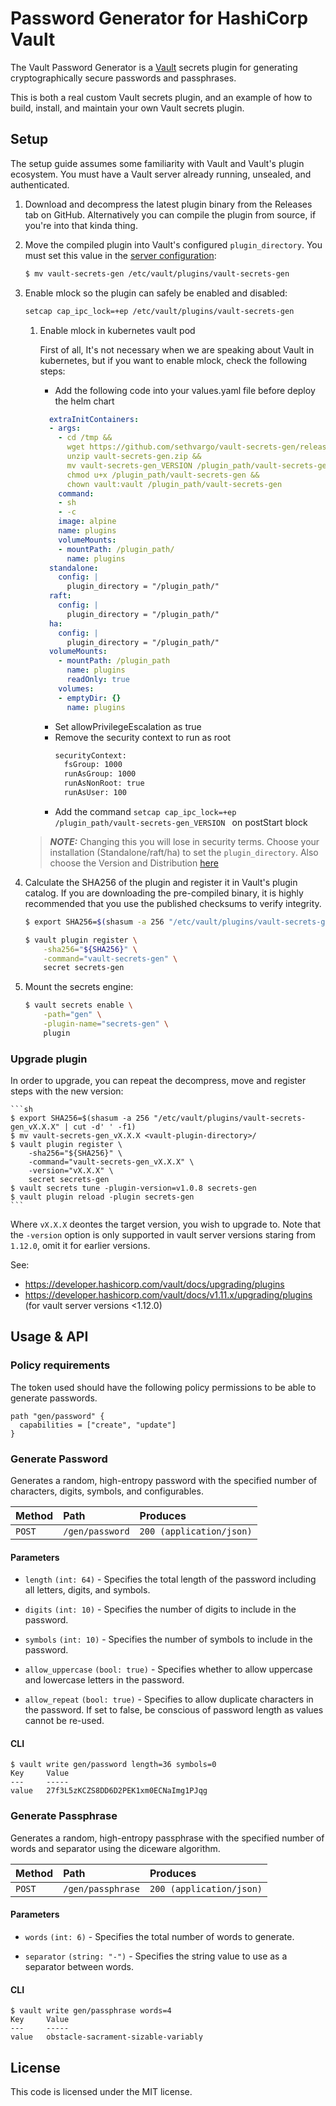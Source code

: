 # Password Generator for HashiCorp Vault

The Vault Password Generator is a [Vault](https://www.vaultproject.io) secrets
plugin for generating cryptographically secure passwords and passphrases.

This is both a real custom Vault secrets plugin, and an example of how to build,
install, and maintain your own Vault secrets plugin.

## Setup

The setup guide assumes some familiarity with Vault and Vault's plugin
ecosystem. You must have a Vault server already running, unsealed, and
authenticated.

1. Download and decompress the latest plugin binary from the Releases tab on
GitHub. Alternatively you can compile the plugin from source, if you're into
that kinda thing.

1. Move the compiled plugin into Vault's configured `plugin_directory`. You must
   set this value in the [server configuration][vault-config]:

    ```sh
    $ mv vault-secrets-gen /etc/vault/plugins/vault-secrets-gen
    ```

1. Enable mlock so the plugin can safely be enabled and disabled:

   ```sh
   setcap cap_ipc_lock=+ep /etc/vault/plugins/vault-secrets-gen
   ```
   1. Enable mlock in kubernetes vault pod

      First of all, It's not necessary when we are speaking about Vault in kubernetes, but if you want to enable mlock, check the following steps:
      
      - Add the following code into your values.yaml file before deploy the helm chart
      ```yaml
        extraInitContainers:
        - args:
          - cd /tmp &&
            wget https://github.com/sethvargo/vault-secrets-gen/releases/download/VERSION/DISTRIBUTION -O vault-secrets-gen.zip &&
            unzip vault-secrets-gen.zip &&
            mv vault-secrets-gen_VERSION /plugin_path/vault-secrets-gen &&
            chmod u+x /plugin_path/vault-secrets-gen &&
            chown vault:vault /plugin_path/vault-secrets-gen
          command:
          - sh
          - -c
          image: alpine
          name: plugins
          volumeMounts:
          - mountPath: /plugin_path/
            name: plugins
        standalone:
          config: |
            plugin_directory = "/plugin_path/"
        raft:
          config: |
            plugin_directory = "/plugin_path/"
        ha:
          config: |
            plugin_directory = "/plugin_path/"
        volumeMounts:
          - mountPath: /plugin_path
            name: plugins
            readOnly: true
          volumes:
          - emptyDir: {}
            name: plugins
      ```
      - Set allowPrivilegeEscalation as true
      - Remove the security context to run as root
        ```bash                             
        securityContext:                                       
          fsGroup: 1000                       
          runAsGroup: 1000                     
          runAsNonRoot: true                   
          runAsUser: 100
        ```
      - Add the command ```setcap cap_ipc_lock=+ep /plugin_path/vault-secrets-gen_VERSION ``` on postStart block

   > **_NOTE:_**  Changing this you will lose in security terms. Choose your installation (Standalone/raft/ha) to set the ```plugin_directory```. Also choose the Version and Distribution [here](https://github.com/sethvargo/vault-secrets-gen/releases)

   

1. Calculate the SHA256 of the plugin and register it in Vault's plugin catalog.
If you are downloading the pre-compiled binary, it is highly recommended that
you use the published checksums to verify integrity.

    ```sh
    $ export SHA256=$(shasum -a 256 "/etc/vault/plugins/vault-secrets-gen" | cut -d' ' -f1)

    $ vault plugin register \
        -sha256="${SHA256}" \
        -command="vault-secrets-gen" \
        secret secrets-gen
    ```

1. Mount the secrets engine:

    ```sh
    $ vault secrets enable \
        -path="gen" \
        -plugin-name="secrets-gen" \
        plugin
    ```

### Upgrade plugin

In order to upgrade, you can repeat the decompress, move and register steps with the new version:

    ```sh
    $ export SHA256=$(shasum -a 256 "/etc/vault/plugins/vault-secrets-gen_vX.X.X" | cut -d' ' -f1)
    $ mv vault-secrets-gen_vX.X.X <vault-plugin-directory>/
    $ vault plugin register \
        -sha256="${SHA256}" \
        -command="vault-secrets-gen_vX.X.X" \
        -version="vX.X.X" \
        secret secrets-gen
    $ vault secrets tune -plugin-version=v1.0.8 secrets-gen
    $ vault plugin reload -plugin secrets-gen
    ```

Where `vX.X.X` deontes the target version, you wish to upgrade to.
Note that the `-version` option is only supported in vault server versions staring from `1.12.0`,
omit it for earlier versions.

See:
 - https://developer.hashicorp.com/vault/docs/upgrading/plugins
 - https://developer.hashicorp.com/vault/docs/v1.11.x/upgrading/plugins (for vault server versions <1.12.0)

## Usage & API

### Policy requirements

The token used should have the following policy permissions to be able to generate passwords.

```hcl
path "gen/password" {
  capabilities = ["create", "update"]
}
```

### Generate Password

Generates a random, high-entropy password with the specified number of
characters, digits, symbols, and configurables.

| Method   | Path                         | Produces                 |
| :------- | :--------------------------- | :----------------------- |
| `POST`   | `/gen/password`              | `200 (application/json)` |

#### Parameters

- `length` `(int: 64)` - Specifies the total length of the password including
  all letters, digits, and symbols.

- `digits` `(int: 10)` - Specifies the number of digits to include in the
  password.

- `symbols` `(int: 10)` - Specifies the number of symbols to include in the
  password.

- `allow_uppercase` `(bool: true)` - Specifies whether to allow uppercase and
  lowercase letters in the password.

- `allow_repeat` `(bool: true)` - Specifies to allow duplicate characters in the
  password. If set to false, be conscious of password length as values cannot be
  re-used.

#### CLI

```
$ vault write gen/password length=36 symbols=0
Key  	Value
---  	-----
value	27f3L5zKCZS8DD6D2PEK1xm0ECNaImg1PJqg
```

### Generate Passphrase

Generates a random, high-entropy passphrase with the specified number of words
and separator using the diceware algorithm.

| Method   | Path                         | Produces                 |
| :------- | :--------------------------- | :----------------------- |
| `POST`   | `/gen/passphrase`            | `200 (application/json)` |

#### Parameters

- `words` `(int: 6)` - Specifies the total number of words to generate.

- `separator` `(string: "-")` - Specifies the string value to use as a separator
  between words.

#### CLI

```
$ vault write gen/passphrase words=4
Key  	Value
---  	-----
value	obstacle-sacrament-sizable-variably
```

## License

This code is licensed under the MIT license.

[vault-config]: https://www.vaultproject.io/docs/configuration#plugin_directory
